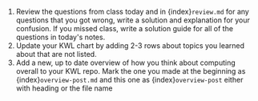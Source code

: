 1. Review the questions from class today and in {index}`review.md`  for any questions that you got wrong, write a solution and explanation for your confusion. If you missed class, write a solution guide for all of the questions in today's notes.
1. Update your KWL chart by adding 2-3 rows about topics you learned about that are not listed.
1. Add a new, up to date overview of how you think about computing overall to your KWL repo. Mark the one you made at the beginning as {index}`overview-post.md` and this one as {index}`overview-post` either with heading or the file name
